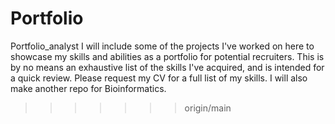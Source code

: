 # Portfolio
Portfolio_analyst
I will include some of the projects I've worked on here to showcase my skills and abilities as a portfolio for potential recruiters. This is by no means an exhaustive list of the skills I've acquired, and is intended for a quick review. Please request my CV for a full list of my skills. I will also make another repo for Bioinformatics.
>>>>>>> origin/main
